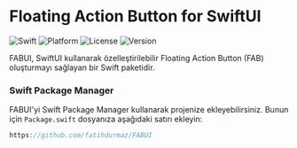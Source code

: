 # Floating Action Button for SwiftUI

![Swift](https://img.shields.io/badge/Swift-5.9|5.8|5.7|5.6|5.5-orange.svg)
![Platform](https://img.shields.io/badge/Platform-iOS%20-red.svg)
![License](https://img.shields.io/badge/license-MIT-blue.svg)
![Version](https://img.shields.io/badge/iOS-17-green.svg)

FABUI, SwiftUI kullanarak özelleştirilebilir Floating Action Button (FAB) oluşturmayı sağlayan bir Swift paketidir.

### Swift Package Manager

FABUI'yi Swift Package Manager kullanarak projenize ekleyebilirsiniz. Bunun için `Package.swift` dosyanıza aşağıdaki satırı ekleyin:

```swift
https://github.com/fatihdurmaz/FABUI
```

